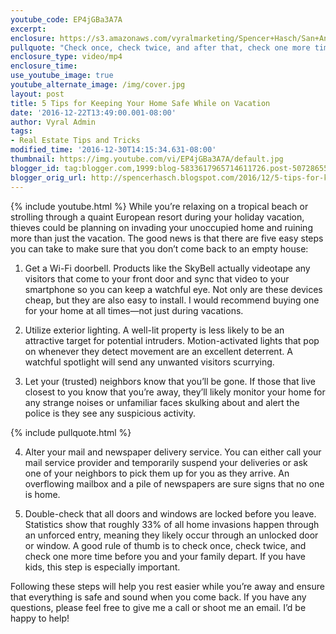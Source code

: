 ```yaml
---
youtube_code: EP4jGBa3A7A
excerpt:
enclosure: https://s3.amazonaws.com/vyralmarketing/Spencer+Hasch/San+Antonio+Real+Estate+Agent-+Keep+your+home+safe+during+vacation.mp4
pullquote: "Check once, check twice, and after that, check one more time."
enclosure_type: video/mp4
enclosure_time:
use_youtube_image: true
youtube_alternate_image: /img/cover.jpg
layout: post
title: 5 Tips for Keeping Your Home Safe While on Vacation
date: '2016-12-22T13:49:00.001-08:00'
author: Vyral Admin
tags:
- Real Estate Tips and Tricks
modified_time: '2016-12-30T14:15:34.631-08:00'
thumbnail: https://img.youtube.com/vi/EP4jGBa3A7A/default.jpg
blogger_id: tag:blogger.com,1999:blog-5833617965714611726.post-5072865522505291334
blogger_orig_url: http://spencerhasch.blogspot.com/2016/12/5-tips-for-keeping-your-home-safe-while.html
---
```

{% include youtube.html %}
While you’re relaxing on a tropical beach or strolling through a quaint European resort during your holiday vacation, thieves could be planning on invading your unoccupied home and ruining more than just the vacation. The good news is that there are five easy steps you can take to make sure that you don’t come back to an empty house:

1. Get a Wi-Fi doorbell. Products like the SkyBell actually videotape any visitors that come to your front door and sync that video to your smartphone so you can keep a watchful eye. Not only are these devices cheap, but they are also easy to install. I would recommend buying one for your home at all times—not just during vacations.

2. Utilize exterior lighting. A well-lit property is less likely to be an attractive target for potential intruders. Motion-activated lights that pop on whenever they detect movement are an excellent deterrent. A watchful spotlight will send any unwanted visitors scurrying.

3. Let your (trusted) neighbors know that you’ll be gone. If those that live closest to you know that you’re away, they’ll likely monitor your home for any strange noises or unfamiliar faces skulking about and alert the police is they see any suspicious activity.

{% include pullquote.html %}

4. Alter your mail and newspaper delivery service. You can either call your mail service provider and temporarily suspend your deliveries or ask one of your neighbors to pick them up for you as they arrive. An overflowing mailbox and a pile of newspapers are sure signs that no one is home.

5. Double-check that all doors and windows are locked before you leave. Statistics show that roughly 33% of all home invasions happen through an unforced entry, meaning they likely occur through an unlocked door or window. A good rule of thumb is to check once, check twice, and check one more time before you and your family depart. If you have kids, this step is especially important.

Following these steps will help you rest easier while you’re away and ensure that everything is safe and sound when you come back. If you have any questions, please feel free to give me a call or shoot me an email. I’d be happy to help!
